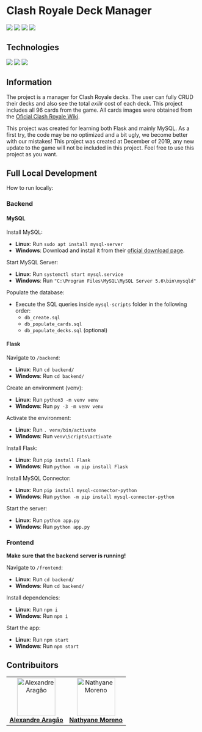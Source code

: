 # Clash Royale Deck Manager

![](https://img.shields.io/badge/build-100%-success)
![](https://img.shields.io/badge/JavaScript-v5.7.33-blue?logo=JavaScript)
![](https://img.shields.io/badge/Pythob-v3.6-blue?logo=Python)
![](https://img.shields.io/badge/MySQL-v5.7.33-blue?logo=mysql)

## Technologies
![](https://img.shields.io/badge/React-v16.12.0-blue?logo=react)
![](https://img.shields.io/badge/Flask-v1.1.2-blue?logo=flask)
![](https://img.shields.io/badge/Material_UI-v4.8.0-blue?logo=material-ui)

## Information
The project is a manager for Clash Royale decks. The user can fully CRUD their decks and also see the total _exilir_ cost of each deck. This project includes all 96 cards from the game. All cards images were obtained from the [Oficial Clash Royale Wiki](https://clashroyale.fandom.com/wiki/Clash_Royale_Wiki).

This project was created for learning both Flask and mainly MySQL. As a first try, the code may be no optimized and a bit ugly, we become better with our mistakes! This project was created at December of 2019, any new update to the game will not be included in this project. Feel free to use this project as you want.


## Full Local Development
How to run locally:

### Backend
#### MySQL
Install MySQL:
- **Linux**: Run `sudo apt install mysql-server`
- **Windows**: Download and install it from their [oficial download page](https://dev.mysql.com/downloads/installer/).

Start MySQL Server:
- **Linux**: Run `systemctl start mysql.service`
- **Windows**: Run `"C:\Program Files\MySQL\MySQL Server 5.6\bin\mysqld"`

Populate the database:
- Execute the SQL queries inside `mysql-scripts` folder in the following order:
  - `db_create.sql`
  - `db_populate_cards.sql`
  - `db_populate_decks.sql` (optional)

#### Flask
Navigate to `/backend`:
- **Linux**: Run `cd backend/`
- **Windows**: Run `cd backend/`

Create an environment (venv):
- **Linux**: Run `python3 -m venv venv`
- **Windows**: Run `py -3 -m venv venv`

Activate the environment:
- **Linux**: Run `. venv/bin/activate`
- **Windows**: Run `venv\Scripts\activate`

Install Flask:
- **Linux**: Run `pip install Flask`
- **Windows**: Run `python -m pip install Flask`

Install MySQL Connector:
- **Linux**: Run `pip install mysql-connector-python`
- **Windows**: Run `python -m pip install mysql-connector-python`

Start the server:
- **Linux**: Run `python app.py`
- **Windows**: Run `python app.py`

### Frontend
**Make sure that the backend server is running!**

Navigate to `/frontend`:
- **Linux**: Run `cd backend/`
- **Windows**: Run `cd backend/`

Install dependencies:
- **Linux**: Run `npm i`
- **Windows**: Run `npm i`

Start the app:
- **Linux**: Run `npm start`
- **Windows**: Run `npm start`

## Contribuitors
<table>
  <tr>
    <td align="center">
      <a href="https://github.com/alexaragao">
        <img src="https://avatars.githubusercontent.com/u/43763150?s=100" width="100px;" alt="Alexandre Aragão"/>
        <br />
        <b>Alexandre Aragão</b>
      </a>
    </td>
    <td align="center">
      <a href="https://github.com/alexaragao">
        <img src="https://avatars.githubusercontent.com/u/40841909?s=100" width="100px;" alt="Nathyane Moreno"/>
        <br />
        <b>Nathyane Moreno</b>
      </a>
    </td>
  </tr>
</table>